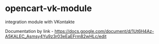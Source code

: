 # opencart-vk-module
integration module with VKontakte

Documentation by link - https://docs.google.com/document/d/1Ut6H4Az-A5KALEC_Asmsy4Yu9z3r03eEaEFrm82wHLc/edit
